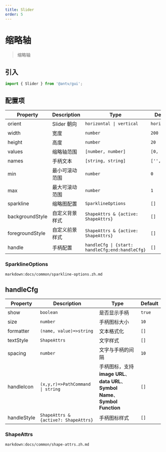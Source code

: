 ```yaml
---
title: Slider
order: 5
---
```


# 缩略轴

> 缩略轴

## 引入

```ts
import { Slider } from '@antv/gui';
```

## 配置项

| **Property**    | **Description** | **Type**                                                  | **Default**  |
| --------------- | --------------- | --------------------------------------------------------- | ------------ |
| orient          | Slider 朝向     | <code>horizontal &#124; vertical </code>                  | `horizontal` |
| width           | 宽度            | <code>number</code>                                       | `200`        |
| height          | 高度            | <code>number<code>                                        | `20`         |
| values          | 缩略轴范围      | <code>[number, number]<code>                              | `[0, 1]`     |
| names           | 手柄文本        | <code>[string, string]<code>                              | `['', '']`   |
| min             | 最小可滚动范围  | <code>number<code>                                        | `0`          |
| max             | 最大可滚动范围  | <code>number<code>                                        | `1`          |
| sparkline       | 缩略图配置      | <code>SparklineOptions<code>                              | `[]`         |
| backgroundStyle | 自定义背景样式  | <code>ShapeAttrs & {active: ShapeAttrs}<code>             | `[]`         |
| foregroundStyle | 自定义前景样式  | <code>ShapeAttrs & {active: ShapeAttrs}<code>             | `[]`         |
| handle          | 手柄配置        | <code>handleCfg \| {start: handleCfg;end:handleCfg}<code> | `[]`         |

### SparklineOptions

`markdown:docs/common/sparkline-options.zh.md`

## handleCfg

| **Property** | **Description**                                 | **Type**                                                                         | **Default** |
| ------------ | ----------------------------------------------- | -------------------------------------------------------------------------------- | ----------- |
| show         | <code>boolean</code>                            | 是否显示手柄                                                                     | `true`      |
| size         | <code>number</code>                             | 手柄图标大小                                                                     | `10`        |
| formatter    | <code>(name, value)=>string</code>              | 文本格式化                                                                       | `[]`        |
| textStyle    | <code>ShapeAttrs</code>                         | 文字样式                                                                         | `[]`        |
| spacing      | <code>number</code>                             | 文字与手柄的间隔                                                                 | `10`        |
| handleIcon   | <code>(x,y,r)=>PathCommand \| string</code>     | 手柄图标，支持**image URL**、**data URL**、**Symbol Name**、 **Symbol Function** | `[]`        |
| handleStyle  | <code>ShapeAttrs & {active?: ShapeAttrs}</code> | 手柄图标样式                                                                     | `[]`        |

### ShapeAttrs

`markdown:docs/common/shape-attrs.zh.md`
